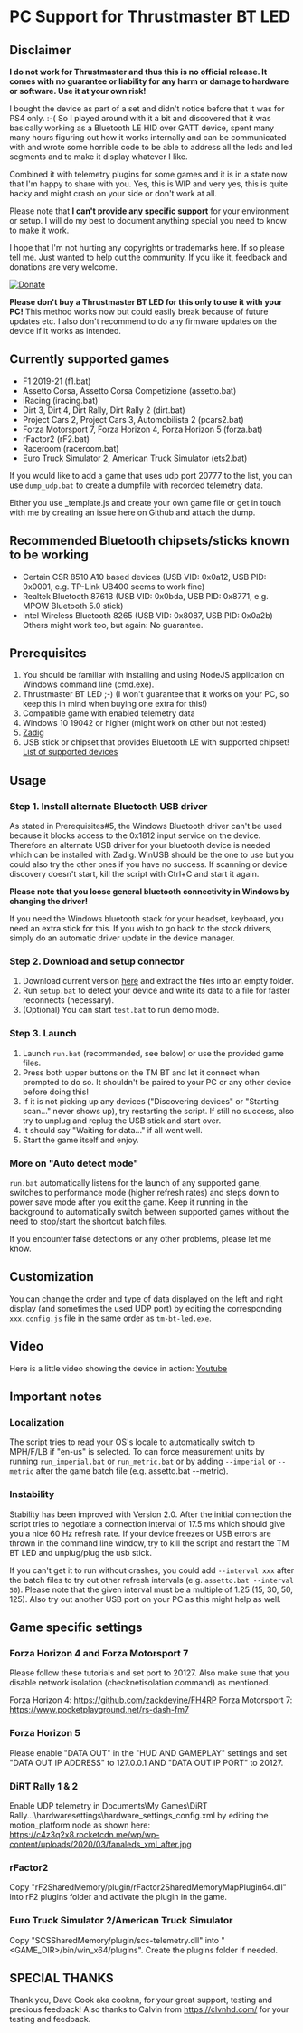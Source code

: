 
# PC Support for Thrustmaster BT LED
## Disclaimer

**I do not work for Thrustmaster and thus this is no official release. It comes with no guarantee or liability for any harm or damage to hardware or software. Use it at your own risk!**
 
I bought the device as part of a set and didn't notice before that it was for PS4 only. :-( So I played around with it a bit and discovered that it was basically working as a Bluetooth LE HID over GATT device, spent many many hours figuring out how it works internally and can be communicated with and wrote some horrible code to be able to address all the leds and led segments and to make it display whatever I like.

Combined it with telemetry plugins for some games and it is in a state now that I'm happy to share with you. Yes, this is WIP and very yes, this is quite hacky and might crash on your side or don't work at all.

Please note that **I can't provide any specific support** for your environment or setup. I will do my best to document anything special you need to know to make it work.

I hope that I'm not hurting any copyrights or trademarks here. If so please tell me. Just wanted to help out the community. If you like it, feedback and donations are very welcome.  

[![Donate](https://img.shields.io/badge/Donate-PayPal-green.svg)](https://www.paypal.com/paypalme/mplutka/5)

**Please don't buy a Thrustmaster BT LED for this only to use it with your PC!** This method works now but could easily break because of future updates etc. I also don't recommend to do any firmware updates on the device if it works as intended. 

## Currently supported games 

* F1 2019-21 (f1.bat)
* Assetto Corsa, Assetto Corsa Competizione (assetto.bat)
* iRacing (iracing.bat)
* Dirt 3, Dirt 4, Dirt Rally, Dirt Rally 2 (dirt.bat)
* Project Cars 2, Project Cars 3, Automobilista 2 (pcars2.bat)
* Forza Motorsport 7, Forza Horizon 4, Forza Horizon 5 (forza.bat)
* rFactor2 (rF2.bat)
* Raceroom (raceroom.bat)
* Euro Truck Simulator 2, American Truck Simulator (ets2.bat) 

If you would like to add a game that uses udp port 20777 to the list, you can use `dump_udp.bat` to create a dumpfile with recorded telemetry data.

Either you use _template.js and create your own game file or get in touch with me by creating an issue here on Github and attach the dump.
 
## Recommended Bluetooth chipsets/sticks known to be working
* Certain CSR 8510 A10 based devices (USB VID: 0x0a12, USB PID: 0x0001, e.g. TP-Link UB400 seems to work fine)
* Realtek Bluetooth 8761B (USB VID: 0x0bda, USB PID: 0x8771, e.g. MPOW Bluetooth 5.0 stick)
* Intel Wireless Bluetooth 8265 (USB VID: 0x8087, USB PID: 0x0a2b)
Others might work too, but again: No guarantee.  

## Prerequisites
1. You should be familiar with installing and using NodeJS application on Windows command line (cmd.exe).
2. Thrustmaster BT LED ;-) (I won't guarantee that it works on your PC, so keep this in mind when buying one extra for this!)
3. Compatible game with enabled telemetry data
4. Windows 10 19042 or higher (might work on other but not tested)
5.  [Zadig](https://zadig.akeo.ie/)
6. USB stick or chipset that provides Bluetooth LE with supported chipset! [List of supported devices](https://github.com/abandonware/node-bluetooth-hci-socket#windows)

## Usage

### Step 1. Install alternate Bluetooth USB driver
As stated in Prerequisites#5, the Windows Bluetooth driver can't be used because it blocks access to the 0x1812 input service on the device. Therefore an alternate USB driver for your bluetooth device is needed which can be installed with Zadig. WinUSB should be the one to use but you could also try the other ones if you have no success. If scanning or device discovery doesn't start, kill the script with Ctrl+C and start it again.

**Please note that you loose general bluetooth connectivity in Windows by changing the driver!**

If you need the Windows bluetooth stack for your headset, keyboard, you need an extra stick for this.
If you wish to go back to the stock drivers, simply do an automatic driver update in the device manager.

### Step 2. Download and setup connector
1. Download current version [here](https://github.com/mplutka/tm-bt-led/releases/download/v3.1.1/3.1.1.zip) and extract the files into an empty folder.
2. Run `setup.bat` to detect your device and write its data to a file for faster reconnects (necessary).
3. (Optional) You can start `test.bat` to run demo mode.

### Step 3. Launch 
1. Launch `run.bat` (recommended, see below) or use the provided game files.
2. Press both upper buttons on the TM BT and let it connect when prompted to do so. It shouldn't be paired to your PC or any other device before doing this!
3. If it is not picking up any devices ("Discovering devices" or "Starting scan..." never shows up), try restarting the script. If still no success, also try to unplug and replug the USB stick and start over.
4. It should say "Waiting for data..." if all went well.
5. Start the game itself and enjoy.

### More on "Auto detect mode"
`run.bat` automatically listens for the launch of any supported game, switches to performance mode (higher refresh rates) and steps down to power save mode after you exit the game. Keep it running in the background to automatically switch between supported games without the need to stop/start the shortcut batch files.

If you encounter false detections or any other problems, please let me know.

## Customization
You can change the order and type of data displayed on the left and right display (and sometimes the used UDP port) by editing the corresponding 
`xxx.config.js` file in the same order as `tm-bt-led.exe`.

## Video

Here is a little video showing the device in action: [Youtube](https://www.youtube.com/watch?v=gbmkHltH9ts)

## Important notes
### Localization

The script tries to read your OS's locale to automatically switch to MPH/F/LB if "en-us" is selected. To can force measurement units by running `run_imperial.bat` or `run_metric.bat` or by adding `--imperial` or `--metric` after the game batch file (e.g. assetto.bat --metric).

### Instability
Stability has been improved with Version 2.0. After the initial connection the script tries to negotiate a connection interval of 17.5 ms which should give you a nice 60 Hz refresh rate. If your device freezes or USB errors are thrown in the command line window, try to kill the script and restart the TM BT LED and unplug/plug the usb stick.

If you can't get it to run without crashes, you could add `--interval xxx` after the batch files to try out other refresh intervals (e.g. `assetto.bat --interval 50`). Please note that the given interval must be a multiple of 1.25 (15, 30, 50, 125). Also try out another USB port on your PC as this might help as well.

## Game specific settings
### Forza Horizon 4 and Forza Motorsport 7
Please follow these tutorials and set port to 20127. Also make sure that you disable network isolation (checknetisolation command) as mentioned.

Forza Horizon 4: https://github.com/zackdevine/FH4RP
Forza Motorsport 7: https://www.pocketplayground.net/rs-dash-fm7

### Forza Horizon 5
Please enable "DATA OUT" in the "HUD AND GAMEPLAY" settings and set "DATA OUT IP ADDRESS" to 127.0.0.1 AND "DATA OUT IP PORT" to 20127.

### DiRT Rally 1 & 2
Enable UDP telemetry in Documents\My Games\DiRT Rally...\hardwaresettings\hardware_settings_config.xml by editing the motion_platform node as shown here:
https://c4z3q2x8.rocketcdn.me/wp/wp-content/uploads/2020/03/fanaleds_xml_after.jpg

### rFactor2
Copy "rF2SharedMemory/plugin/rFactor2SharedMemoryMapPlugin64.dll" into rF2 plugins folder and activate the plugin in the game.

### Euro Truck Simulator 2/American Truck Simulator
Copy "SCSSharedMemory/plugin/scs-telemetry.dll" into "<GAME_DIR>/bin/win_x64/plugins". Create the plugins folder if needed.

## SPECIAL THANKS
Thank you, Dave Cook aka cooknn, for your great support, testing and precious feedback!
Also thanks to Calvin from https://clvnhd.com/ for your testing and feedback.
